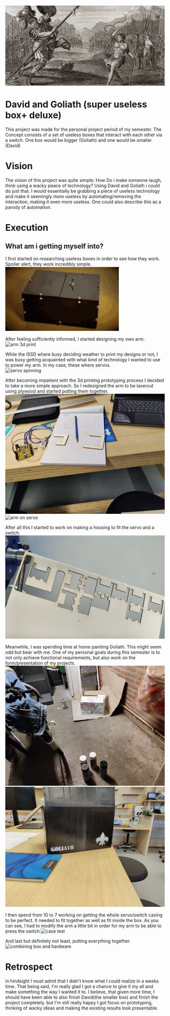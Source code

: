 ![David and Goliath cover](/Media\DAVID-AND-GOLIATH-COVER.jpg)

# David and Goliath (super useless box+ deluxe)
This project was made for the personal project period of my semester. The Concept consists of a set of useless boxes that interact with each other via a switch. One box would be bigger (Goliath) and one would be smaller (David)

# Vision
The vision of this project was quite simple: How Do i make someone laugh, think using a wacky peace of technology?
Using David and Goliath i could do just that. I would essentially be grabbing a piece of useless technology and make it seemingly more useless by automating/removing the interaction, making it even more useless. One could also describe this as a parody of automation.

# Execution
## What am i getting myself into?
I first started on researching useless boxes in order to see how they work. Spoiler alert, they work incredibly simple.<br/>
![uselessbox gif](/Media/useless-box-box.gif)<br/>

After feeling sufficiently informed, I started designing my own arm.<br/>
![arm 3d print](/Media/arm%203dprint.jpg)<br/>

While the ISSD where busy deciding weather to print my designs or not, I was busy getting acquainted with what kind of technology I wanted to use to power my arm. In my case, these where servos.<br/>
![servo spinning](/Media/1st%20servo%20attempt.gif)<br/>

After becoming impatient with the 3d printing prototyping process I decided to take a more simple approach. So I redesigned the arm to be lasercut using plywood and started putting them together.
![arm redesign](/Media/arm%20redesign.jpg)<br/>
![arm on servo](/Media/arm%20on%20servo.gif)<br/>

After all this I started to work on making a housing to fit the servo and a switch.<br/>
![cut wood](/Media/cutting%20wood.png)<br/>

Meanwhile, I was spending time at home painting Goliath. This might seem odd but bear with me. One of my personal goals during this semester is to not only achieve functional requirements, but also work on the form/presentation of my projects.
![spraypainting](/Media/spraypainting.jpg)<br/>
![spraypainting after](/Media/spraypainting%20after.jpg)<br/>

 I then spend from 10 to 7 working on getting the whole servo/switch casing to be perfect. It needed to fit together as well as fit inside the box. As you can see, I had to modify the arm a little bit in order for my arm to be able to press the switch
![case test](/Media/case%20test.gif)<br/>

And last but definitely not least, putting everything together.
![combining box and hardware](/Media/combining%20box%20and%20hardware.gif)<br/>

# Retrospect
in hindsight I must admit that I didn't know what I could realize in a weeks time. That being said, I'm really glad I got a chance to give it my all and make something the way I wanted it to. I believe, that given more time, I should have been able to also finish David(the smaller box) and finish the project completely. but I'm still really happy I got focus on prototyping, thinking of wacky ideas and making the existing results look presentable.